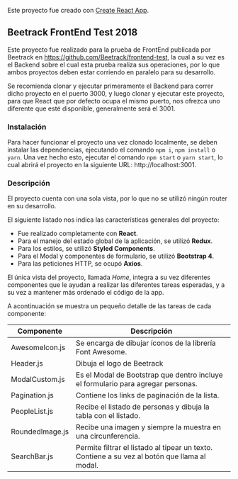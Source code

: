 Este proyecto fue creado con [Create React App](https://github.com/facebookincubator/create-react-app).

## Beetrack FrontEnd Test 2018
Este proyecto fue realizado para la prueba de FrontEnd publicada por Beetrack en https://github.com/Beetrack/frontend-test, la cual a su vez es el Backend sobre el cual esta prueba realiza sus operaciones, por lo que ambos proyectos deben estar corriendo en paralelo para su desarrollo. 

Se recomienda clonar y ejecutar primeramente el Backend para correr dicho proyecto en el puerto 3000, y luego clonar y ejecutar este proyecto, para que React que por defecto ocupa el mismo puerto, nos ofrezca uno diferente que esté disponible, generalmente será el 3001.

### Instalación
Para hacer funcionar el proyecto una vez clonado localmente, se deben instalar las dependencias, ejecutando el comando `npm i`, `npm install` o `yarn`.
Una vez hecho esto, ejecutar el comando `npm start` o `yarn start`, lo cual abrirá el proyecto en la siguiente URL: http://localhost:3001.

### Descripción
El proyecto cuenta con una sola vista, por lo que no se utilizó ningún router en su desarrollo.

El siguiente listado nos indica las características generales del proyecto:

- Fue realizado completamente con **React**.
- Para el manejo del estado global de la aplicación, se utilizó **Redux**.
- Para los estilos, se utilizó **Styled Components**.
- Para el Modal y componentes de formulario, se utilizó **Bootstrap 4**.
- Para las peticiones HTTP, se ocupó **Axios**.

El única vista del proyecto, llamada *Home*, integra a su vez diferentes componentes que le ayudan a realizar las diferentes tareas esperadas, y a su vez a mantener más ordenado el código de la app.

A acontinuación se muestra un pequeño detalle de las tareas de cada componente:

Componente | Descripción
--- | ---
AwesomeIcon.js | Se encarga de dibujar íconos de la librería Font Awesome.
Header.js | Dibuja el logo de Beetrack
ModalCustom.js | Es el Modal de Bootstrap que dentro incluye el formulario para agregar personas.
Pagination.js | Contiene los links de paginación de la lista.
PeopleList.js | Recibe el listado de personas y dibuja la tabla con el listado.
RoundedImage.js | Recibe una imagen y siempre la muestra en una circunferencia.
SearchBar.js | Permite filtrar el listado al tipear un texto. Contiene a su vez al botón que llama al modal.
